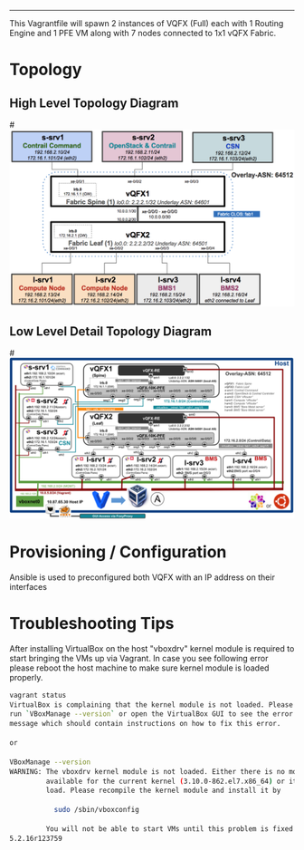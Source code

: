 ***
This Vagrantfile will spawn 2 instances of VQFX (Full) each with 1 Routing Engine and 1 PFE VM along with 7 nodes connected to 1x1 vQFX Fabric.

# Topology 

## High Level Topology Diagram

#![Web Console](images/cfm-1x1vQFX-Top-Overview.png)

## Low Level Detail Topology Diagram

#![Web Console](images/cfm-1x1vQFX-Full-Top.png)

# Provisioning / Configuration

Ansible is used to preconfigured both VQFX with an IP address on their interfaces


# Troubleshooting Tips

After installing VirtualBox on the host "vboxdrv" kernel module is required to start bringing the VMs up via Vagrant. In case you see following error please reboot the host machine to make sure kernel module is loaded properly.


```bash
vagrant status
VirtualBox is complaining that the kernel module is not loaded. Please
run `VBoxManage --version` or open the VirtualBox GUI to see the error
message which should contain instructions on how to fix this error.

or

VBoxManage --version
WARNING: The vboxdrv kernel module is not loaded. Either there is no module
         available for the current kernel (3.10.0-862.el7.x86_64) or it failed to
         load. Please recompile the kernel module and install it by

           sudo /sbin/vboxconfig

         You will not be able to start VMs until this problem is fixed.
5.2.16r123759
 ```

